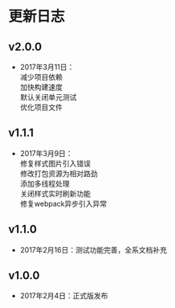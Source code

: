 # 更新日志
## v2.0.0
* 2017年3月11日： <br />
减少项目依赖<br />
加快构建速度<br />
默认关闭单元测试<br />
优化项目文件

## v1.1.1
* 2017年3月9日： <br />
修复样式图片引入错误 <br />
修改打包资源为相对路劲 <br />
添加多线程处理 <br />
关闭样式实时刷新功能 <br />
修复webpack异步引入异常

## v1.1.0
* 2017年2月16日：测试功能完善，全系文档补充

## v1.0.0
* 2017年2月4日：正式版发布

